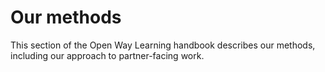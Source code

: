 # Our methods
This section of the Open Way Learning handbook describes our methods, including our approach to partner-facing work.
